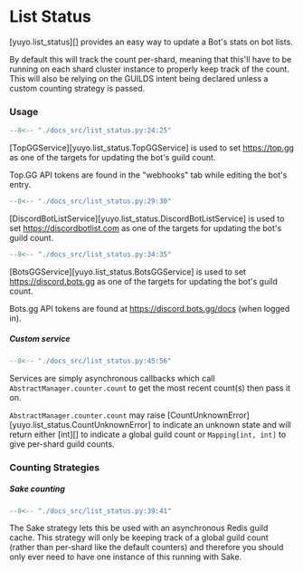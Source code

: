 # List Status

[yuyo.list_status][] provides an easy way to update a Bot's stats on bot lists.

By default this will track the count per-shard, meaning that this'll have to be
running on each shard cluster instance to properly keep track of the count.
This will also be relying on the GUILDS intent being declared unless a custom
counting strategy is passed.

### Usage

```py
--8<-- "./docs_src/list_status.py:24:25"
```

[TopGGService][yuyo.list_status.TopGGService] is used to set <https://top.gg>
as one of the targets for updating the bot's guild count.

Top.GG API tokens are found in the "webhooks" tab while editing the bot's entry.

```py
--8<-- "./docs_src/list_status.py:29:30"
```

[DiscordBotListService][yuyo.list_status.DiscordBotListService] is used to set
<https://discordbotlist.com> as one of the targets for updating the bot's guild
count.

<!-- TODO: where to find token? -->

```py
--8<-- "./docs_src/list_status.py:34:35"
```

[BotsGGService][yuyo.list_status.BotsGGService] is used to set
<https://discord.bots.gg> as one of the targets for updating the bot's guild
count.

Bots.gg API tokens are found at <https://discord.bots.gg/docs> (when logged in).

##### Custom service

```py
--8<-- "./docs_src/list_status.py:45:56"
```

Services are simply asynchronous callbacks which call
`AbstractManager.counter.count` to get the most recent count(s) then pass it on.

`AbstractManager.counter.count` may raise [CountUnknownError][yuyo.list_status.CountUnknownError]
to indicate an unknown state and will return either [int][] to indicate a
global guild count or `Mapping[int, int]` to give per-shard guild counts.

### Counting Strategies

##### Sake counting

```py
--8<-- "./docs_src/list_status.py:39:41"
```

The Sake strategy lets this be used with an asynchronous Redis guild cache.
This strategy will only be keeping track of a global guild count (rather than
per-shard like the default counters) and therefore you should only ever need to
have one instance of this running with Sake.
